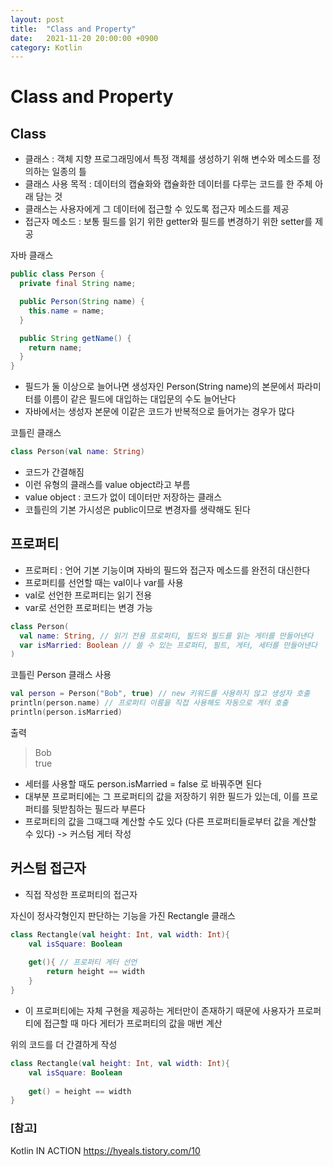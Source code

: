 ```yaml
---
layout: post
title:  "Class and Property"
date:   2021-11-20 20:00:00 +0900
category: Kotlin
---
```

# Class and Property

## Class

- 클래스 : 객체 지향 프로그래밍에서 특정 객체를 생성하기 위해 변수와 메소드를 정의하는 일종의 틀
- 클래스 사용 목적 : 데이터의 캡슐화와 캡슐화한 데이터를 다루는 코드를 한 주체 아래 담는 것
- 클래스는 사용자에게 그 데이터에 접근할 수 있도록 접근자 메소드를 제공
- 접근자 메소드 : 보통 필드를 읽기 위한 getter와 필드를 변경하기 위한 setter를 제공

자바 클래스

```java
public class Person {
  private final String name;

  public Person(String name) {
    this.name = name;
  }

  public String getName() {
    return name;
  }
}
```

- 필드가 둘 이상으로 늘어나면 생성자인 Person(String name)의 본문에서 파라미터를
  이름이 같은 필드에 대입하는 대입문의 수도 늘어난다
- 자바에서는 생성자 본문에 이같은 코드가 반복적으로 들어가는 경우가 많다

코틀린 클래스

```kotlin
class Person(val name: String)
```

- 코드가 간결해짐
- 이런 유형의 클래스를 value object라고 부름
- value object : 코드가 없이 데이터만 저장하는 클래스
- 코틀린의 기본 가시성은 public이므로 변경자를 생략해도 된다

## 프로퍼티

- 프로퍼티 : 언어 기본 기능이며 자바의 필드와 접근자 메소드를 완전히 대신한다
- 프로퍼티를 선언할 때는 val이나 var를 사용
- val로 선언한 프로퍼티는 읽기 전용
- var로 선언한 프로퍼티는 변경 가능

```kotlin
class Person(
  val name: String, // 읽기 전용 프로퍼티, 필드와 필드를 읽는 게터를 만들어낸다
  var isMarried: Boolean // 쓸 수 있는 프로퍼티, 필트, 게터, 세터를 만들어낸다
)
```

코틀린 Person 클래스 사용

```kotlin
val person = Person("Bob", true) // new 키워드를 사용하지 않고 생성자 호출
println(person.name) // 프로퍼티 이름을 직접 사용해도 자동으로 게터 호출
println(person.isMarried)
```

출력

> Bob <br> true

- 세터를 사용할 때도 person.isMarried = false 로 바꿔주면 된다
- 대부분 프로퍼티에는 그 프로퍼티의 값을 저장하기 위한 필드가 있는데,
  이를 프로퍼티를 뒷받침하는 필드라 부른다
- 프로퍼티의 값을 그때그때 계산할 수도 있다 (다른 프로퍼티들로부터 값을 계산할 수 있다)
  -> 커스텀 게터 작성
  
## 커스텀 접근자

- 직접 작성한 프로퍼티의 접근자

자신이 정사각형인지 판단하는 기능을 가진 Rectangle 클래스

```kotlin
class Rectangle(val height: Int, val width: Int){
    val isSquare: Boolean
    
    get(){ // 프로퍼티 게터 선언
        return height == width
    }
}
```

- 이 프로퍼티에는 자체 구현을 제공하는 게터만이 존재하기 때문에 사용자가 프로퍼티에 접근할 때 마다
  게터가 프로퍼티의 값을 매번 계산
  
위의 코드를 더 간결하게 작성

```kotlin
class Rectangle(val height: Int, val width: Int){
    val isSquare: Boolean
    
    get() = height == width
}
```

### [참고]
Kotlin IN ACTION
<https://hyeals.tistory.com/10>